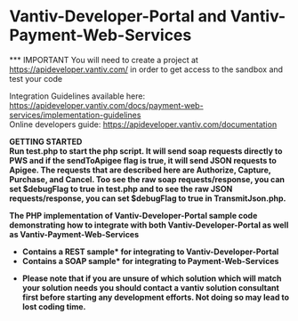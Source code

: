 Vantiv-Developer-Portal and Vantiv-Payment-Web-Services
=======================================================
*** IMPORTANT You will need to create a project at https://apideveloper.vantiv.com/ in order to get access to the sandbox and test your code

Integration Guidelines available here: https://apideveloper.vantiv.com/docs/payment-web-services/implementation-guidelines<br>
Online developers guide: https://apideveloper.vantiv.com/documentation<br>

<b>GETTING STARTED<b><br>
Run test.php to start the php script. It will send soap requests directly to 
PWS and if the sendToApigee flag is true, it will send JSON requests to Apigee.
The requests that are described here are Authorize, Capture, Purchase, and Cancel.
Too see the raw soap requests/response, you can set $debugFlag to true in test.php
and to see the raw JSON requests/response, you can set $debugFlag to true in 
TransmitJson.php.

The PHP implementation of Vantiv-Developer-Portal sample code demonstrating how to integrate with both Vantiv-Developer-Portal as well as Vantiv-Payment-Web-Services
- Contains a REST sample* for integrating to Vantiv-Developer-Portal 
- Contains a SOAP sample* for integrating to Payment-Web-Services

* Please note that if you are unsure of which solution which will match your solution needs you should contact a vantiv solution consultant first before starting any development efforts. Not doing so may lead to lost coding time. 
